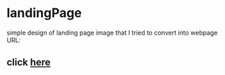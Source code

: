 # landingPage
simple design of landing page image that I tried to convert into webpage
URL:
## click [here](https://hossamynwa.github.io/landingPage/)
